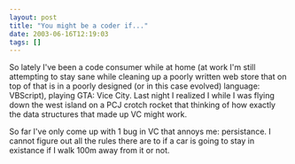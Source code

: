 ```yaml
---
layout: post
title: "You might be a coder if..."
date: 2003-06-16T12:19:03
tags: []
---
```


So lately I've been a code consumer while at home (at work I'm still attempting to stay sane while cleaning up a poorly written web store that on top of that is in a poorly designed (or in this case evolved) language: VBScript), playing GTA: Vice City. Last night I realized I while I was flying down the west island on a PCJ crotch rocket that thinking of how exactly the data structures that made up VC might work.

So far I've only come up with 1 bug in VC that annoys me: persistance. I cannot figure out all the rules there are to if a car is going to stay in existance if I walk 100m away from it or not.

